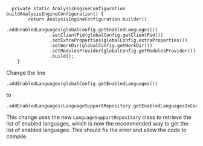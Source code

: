```
  private static AnalysisEngineConfiguration buildAnalysisEngineConfiguration() {
        return AnalysisEngineConfiguration.builder()
                .addEnabledLanguages(globalConfig.getEnabledLanguages())
                .setClientPid(globalConfig.getClientPid())
                .setExtraProperties(globalConfig.extraProperties())
                .setWorkDir(globalConfig.getWorkDir())
                .setModulesProvider(globalConfig.getModulesProvider())
                .build();
    }
```

Change the line
```
.addEnabledLanguages(globalConfig.getEnabledLanguages())
```
to
```
.addEnabledLanguages(LanguageSupportRepository.getEnabledLanguagesInConnectedMode())
```
This change uses the new `LanguageSupportRepository` class to retrieve the list of enabled languages, which is now the recommended way to get the list of enabled languages. This should fix the error and allow the code to compile.